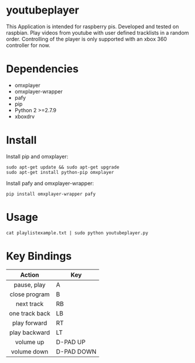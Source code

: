 # youtubeplayer

This Application is intended for raspberry pis. Developed and tested on 
raspbian. Play videos from youtube with user defined tracklists in a random 
order. Controlling of the player is only supported with an xbox 360 controller 
for now.

# Dependencies

- omxplayer
- omxplayer-wrapper
- pafy 
- pip 
- Python 2 >=2.7.9
- xboxdrv

# Install
Install pip and omxplayer:

    sudo apt-get update && sudo apt-get upgrade
    sudo apt-get install python-pip omxplayer

Install pafy and omxplayer-wrapper:

    pip install omxplayer-wrapper pafy

# Usage

    cat playlistexample.txt | sudo python youtubeplayer.py

# Key Bindings

   Action       |   Key
:-------------: | ------------
 pause, play    |   A
 close program  |   B
 next track     |   RB
 one track back |   LB
 play forward   |   RT
 play backward  |   LT
 volume up      |   D-PAD UP
 volume down    |   D-PAD DOWN
